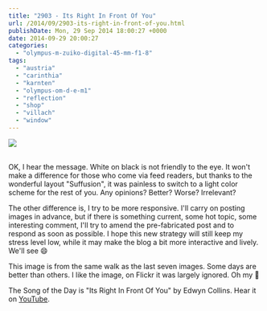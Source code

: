```yaml
---
title: "2903 - Its Right In Front Of You"
url: /2014/09/2903-its-right-in-front-of-you.html
publishDate: Mon, 29 Sep 2014 18:00:27 +0000
date: 2014-09-29 20:00:27
categories: 
  - "olympus-m-zuiko-digital-45-mm-f1-8"
tags: 
  - "austria"
  - "carinthia"
  - "karnten"
  - "olympus-om-d-e-m1"
  - "reflection"
  - "shop"
  - "villach"
  - "window"
---
```

<div class="container">
<div class="center"><a target="_blank" href="https://d25zfm9zpd7gm5.cloudfront.net/1200x1200/2014/20140907_124354_lr.jpg"><img src="https://d25zfm9zpd7gm5.cloudfront.net/0600x0600/2014/20140907_124354_lr.jpg" /></a></div>
</div>
<br />

OK, I hear the message. White on black is not friendly to the eye. It won't make a difference for those who come via feed readers, but thanks to the wonderful layout "Suffusion", it was painless to switch to a light color scheme for the rest of you. Any opinions? Better? Worse? Irrelevant?

The other difference is, I try to be more responsive. I'll carry on posting images in advance, but if there is something current, some hot topic, some interesting comment, I'll try to amend the pre-fabricated post and to respond as soon as possible. I hope this new strategy will still keep my stress level low, while it may make the blog a bit more interactive and lively. We'll see 😄

This image is from the same walk as the last seven images. Some days are better than others. I like the image, on Flickr it was largely ignored. Oh my 🙂

The Song of the Day is "Its Right In Front Of You" by Edwyn Collins. Hear it on <a href="https://www.youtube.com/watch?v=seIho8bD1As" target="_blank">YouTube</a>.
